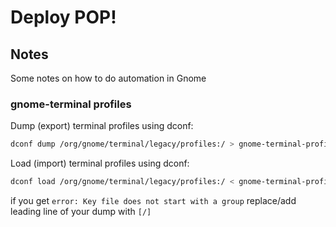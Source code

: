 # Deploy POP!

## Notes
Some notes on how to do automation in Gnome

### gnome-terminal profiles
Dump (export) terminal profiles using dconf: 
```bash
dconf dump /org/gnome/terminal/legacy/profiles:/ > gnome-terminal-profiles.dconf
```
Load (import) terminal profiles using dconf:
```bash
dconf load /org/gnome/terminal/legacy/profiles:/ < gnome-terminal-profiles.dconf
```
if you get `error: Key file does not start with a group` replace/add leading line of your dump with `[/]`

